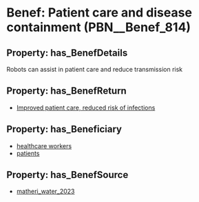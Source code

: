 # Benef: __Patient care and disease containment__ (PBN__Benef_814)

## Property: has_BenefDetails

Robots can assist in patient care and reduce transmission risk

## Property: has_BenefReturn

* [Improved patient care, reduced risk of infections](../BenefReturn/PBN__BenefReturn_882)

## Property: has_Beneficiary

* [healthcare workers](../Stakeholder/PBN__Stakeholder_68)
* [patients](../Stakeholder/PBN__Stakeholder_31)

## Property: has_BenefSource

* [matheri_water_2023](../Article/PBN__Article_162)

